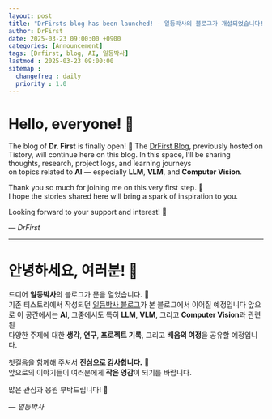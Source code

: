 ```yaml
---
layout: post
title: "DrFirsts blog has been launched! - 일등박사의 블로그가 개설되었습니다!"
author: DrFirst
date: 2025-03-23 09:00:00 +0900
categories: [Announcement]
tags: [Drfirst, blog, AI, 일등박사]
lastmod : 2025-03-23 09:00:00
sitemap :
  changefreq : daily
  priority : 1.0
---
```


# Hello, everyone! 👋

The blog of **Dr. First** is finally open! 🎉 
The [DrFirst Blog](https://drfirst.tistory.com/), previously hosted on Tistory, will continue here on this blog.
In this space, I’ll be sharing thoughts, research, project logs, and learning journeys  
on topics related to **AI** — especially **LLM**, **VLM**, and **Computer Vision**.

Thank you so much for joining me on this very first step. 🙏  
I hope the stories shared here will bring a spark of inspiration to you.

Looking forward to your support and interest! 🚀  

— *DrFirst*

---

# 안녕하세요, 여러분! 👋

드디어 **일등박사**의 블로그가 문을 열었습니다. 🎉  
기존 티스토리에서 작성되던 [일등박사 블로그](https://drfirst.tistory.com/)가 본 블로그에서 이어질 예정입니다
앞으로 이 공간에서는 **AI**, 그중에서도 특히 **LLM**, **VLM**, 그리고 **Computer Vision**과 관련된  
다양한 주제에 대한 **생각**, **연구**, **프로젝트 기록**, 그리고 **배움의 여정**을 공유할 예정입니다.

첫걸음을 함께해 주셔서 **진심으로 감사합니다.** 🙏  
앞으로의 이야기들이 여러분에게 **작은 영감**이 되기를 바랍니다.

많은 관심과 응원 부탁드립니다! 🚀  

— *일등박사*

